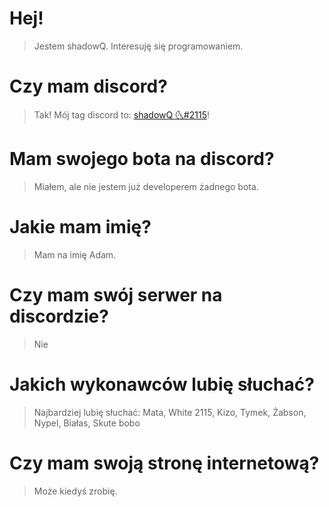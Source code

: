 # Hej!
> Jestem shadowQ. Interesuję się programowaniem. 

# Czy mam discord?
> Tak! Mój tag discord to: [shadowQ 🌜#2115](https://discord.com/users/903702807507521567)!

# Mam swojego bota na discord?
> Miałem, ale nie jestem już developerem żadnego bota.

# Jakie mam imię?
> Mam na imię Adam.

# Czy mam swój serwer na discordzie?
> Nie

# Jakich wykonawców lubię słuchać?
> Najbardziej lubię słuchać: Mata, White 2115, Kizo, Tymek, Żabson, Nypel, Białas, Skute bobo

# Czy mam swoją stronę internetową?
> Może kiedyś zrobię.
